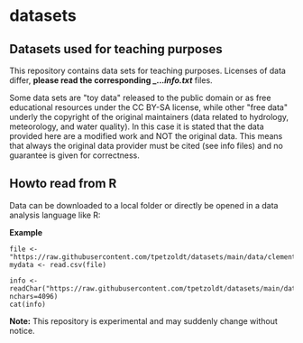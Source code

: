 # datasets

## Datasets used for teaching purposes

This repository contains data sets for teaching purposes. Licenses of data differ, **please read the corresponding _..._info.txt_** files.

Some data sets are "toy data" released to the public domain or as free educational resources under the CC BY-SA license, while other "free data" underly the copyright of the original maintainers (data related to hydrology, meteorology, and water quality). In this case it is stated that the data provided here are a modified work and NOT the original data. This means that always the original data provider must be cited (see info files) and no guarantee is given for correctness.

## Howto read from **R**

Data can be downloaded to a local folder or directly be opened in a data analysis language like R:

**Example**

```
file <- "https://raw.githubusercontent.com/tpetzoldt/datasets/main/data/clementines.csv"
mydata <- read.csv(file)

info <- readChar("https://raw.githubusercontent.com/tpetzoldt/datasets/main/data/clementines_info.txt", nchars=4096)
cat(info)
```

**Note:** This repository is experimental and may suddenly change without notice.
